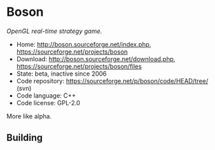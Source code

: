 # Boson

_OpenGL real-time strategy game._

- Home: http://boson.sourceforge.net/index.php, https://sourceforge.net/projects/boson
- Download: http://boson.sourceforge.net/download.php, https://sourceforge.net/projects/boson/files
- State: beta, inactive since 2006
- Code repository: https://sourceforge.net/p/boson/code/HEAD/tree/ (svn)
- Code language: C++
- Code license: GPL-2.0

More like alpha.

## Building

